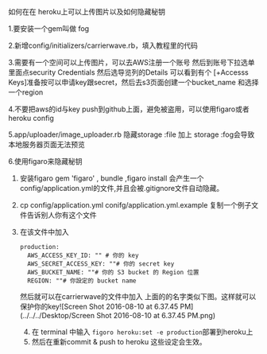 


如何在在 heroku上可以上传图片以及如何隐藏秘钥

1.要安装一个gem叫做 fog

2.新增config/initializers/carrierwave.rb，填入教程里的代码

3.需要有一个空间可以上传图片，可以去AWS注册一个账号 然后到账号下拉选单里面点security Credentials 然后选导览列的Details 可以看到有个 [+Accesss Keys]准备按可以申请key跟secret，然后去s3页面创建一个bucket_name 和选择一个region

4.不要把aws的id与key push到github上面，避免被盗用，可以使用figaro或者heroku config

5.app/uploader/image_uploader.rb 隐藏storage :file 加上 storage :fog会导致本地服务器页面无法预览

6.使用figaro来隐藏秘钥

1. 安装figaro  gem 'figaro' , bundle ,figaro install
   会产生一个config/application.yml的文件,并且会被.gitignore文件自动隐藏。

2. cp config/application.yml conifg/application.yml.example 复制一个例子文件告诉别人你有这个文件

3. 在该文件中加入 

   ```
   production:
     AWS_ACCESS_KEY_ID: "" # 你的 key
     AWS_SECRET_ACCESS_KEY: ""# 你的 secret key
     AWS_BUCKET_NAME: ""# 你的 S3 bucket 的 Region 位置
     REGION: ""# 你設定的 bucket name
   ```

   然后就可以在carrierwave的文件中加入 上面的的名字类似下图。这样就可以保护你的key![Screen Shot 2016-08-10 at 6.37.45 PM](../../../Desktop/Screen Shot 2016-08-10 at 6.37.45 PM.png)

   4. 在 terminal 中输入 `figoro heroku:set -e production`部署到heroku上
   5. 然后在重新commit & push to heroku 这些设定会生效。

